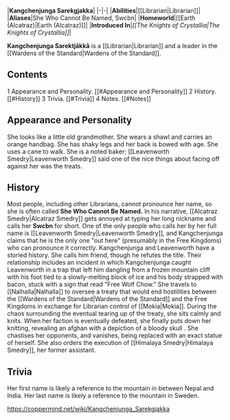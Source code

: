 |**Kangchenjunga Sarekgjakka**|
|-|-|
|**Abilities**|[[Librarian\|Librarian]]|
|**Aliases**|She Who Cannot Be Named, Swcbn|
|**Homeworld**|[[Earth (Alcatraz)\|Earth (Alcatraz)]]|
|**Introduced In**|*[[The Knights of Crystallia\|The Knights of Crystallia]]*|

**Kangchenjunga Sarektjåkkå** is a [[Librarian\|Librarian]] and a leader in the [[Wardens of the Standard\|Wardens of the Standard]].

## Contents

1 Appearance and Personality. [[#Appearance and Personality]] 
2 History. [[#History]] 
3 Trivia. [[#Trivia]] 
4 Notes. [[#Notes]] 


## Appearance and Personality
She looks like a little old grandmother. She wears a shawl and carries an orange handbag. She has shaky legs and her back is bowed with age. She uses a cane to walk.
She is a noted baker; [[Leavenworth Smedry\|Leavenworth Smedry]] said one of the nice things about facing off against her was the treats.

## History
Most people, including other Librarians, cannot pronounce her name, so she is often called **She Who Cannot Be Named.** In his narrative, [[Alcatraz Smedry\|Alcatraz Smedry]] gets annoyed at typing her long nickname and calls her **Swcbn** for short. One of the only people who calls her by her full name is [[Leavenworth Smedry\|Leavenworth Smedry]], and Kangchenjunga claims that he is the only one "out here" (presumably in the Free Kingdoms) who can pronounce it correctly.
Kangchenjunga and Leavenworth have a storied history. She calls him friend, though he refutes the title. Their relationship includes an incident in which Kangchenjunga caught Leavenworth in a trap that left him dangling from a frozen mountain cliff with his foot tied to a slowly-melting block of ice and his body strapped with bacon, stuck with a sign that read "Free Wolf Chow." 
She travels to [[Nalhalla\|Nalhalla]] to oversee a treaty that would end hostilities between the [[Wardens of the Standard\|Wardens of the Standard]] and the Free Kingdoms in exchange for Librarian control of [[Mokia\|Mokia]]. During the chaos surrounding the eventual tearing up of the treaty, she sits calmly and knits. When her faction is eventually defeated, she finally puts down her knitting, revealing an afghan with a depiction of a bloody skull . She chastises her opponents, and vanishes, being replaced with an exact statue of herself.
She also orders the execution of [[Himalaya Smedry\|Himalaya Smedry]], her former assistant.

## Trivia
Her first name is likely a reference to the mountain  in between Nepal and India. Her last name is likely a reference to the mountain  in Sweden.



https://coppermind.net/wiki/Kangchenjunga_Sarekgjakka